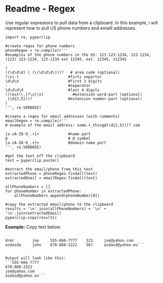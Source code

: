 # Readme - Regex

Use regular expresions to pull data from a clipboard.
In this example, i will represent how to pull US phone numbers and emaill addresses.

```
import re, pyperclip

#create regex for phone numbers
phoneRegex = re.compile(r'''
#examples of the phone numbers in the US: 123-123-1234, 123-1234, (123) 123-1234, 123-1234 ext 12345, ext. 12345, x12345

(
((\d\d\d) | (\(\d\d\d\)))?   # area code (optional)
(\s|-)                      #firts separtor
\d\d\d                      #first 3 digits
-                           #separator
\d\d\d\d                    #last 4 digits
(((ext(\.)?\s)|x)             #extension word-part (optional)
 (\d{2,5}))?                #extension number-part (optional)
)
''', re.VERBOSE)

#create a regex for email addresses (with comments)
emailRegex = re.compile(r'''
# example of the email address: some.+_thing@(\d{2,5}))?.com

[a-zA-Z0-9_.+]+             #name part
@                           # @ symbol
[a-zA-Z0-9_.+]+             #domain name part
''', re.VERBOSE)

#get the text off the clipboard
text = pyperclip.paste()

#extract the email/phone from this text
extractedPhone = phoneRegex.findall(text)
extractedEmail = emailRegex.findall(text)

allPhoneNumbers = []
for phoneNumber in extractedPhone:
    allPhoneNumbers.append(phoneNumber[0])

#copy the extracted email/phone to the clipboard
results = '\n'.join(allPhoneNumbers) + '\n' + '\n'.join(extractedEmail)
pyperclip.copy(results)
```



**Example:**
Copy text below:
```Position	name 	phone	fax	email

drmr		joe		555-666-7777	123		joe@yahoo.com
asdasda		john	678-888-2222	567		asdasd@yahoo.eu```


Output will look like this:
```555-666-7777
678-888-2222
joe@yahoo.com
asdasd@yahoo.eu```
